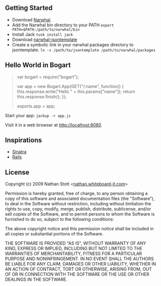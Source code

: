 ## Getting Started

* Download [Narwhal](http://github.com/tlrobinson/narwhal/tree/master).
* Add the Narwhal bin directory to your PATH `export PATH=$PATH:/path/to/narwhal/bin`
* Install Jack `tusk install jack`
* Download [narwhal-jsontemplate](http://github.com/nrstott/narwhal-jsontemplate/tree/master)
* Create a symbolic link in your narwhal packages directory to jsontemplate.  `ln -s /path/to/jsontemplate /path/to/narwhal/packages`

## Hello World in Bogart

>var bogart = require("bogart");
>
>var app = new Bogart.App(GET("/:name", function() {
>  this.response.write("Hello " + this.params["name"]);
>  return this.response.finish();
>});  
>
>exports.app = app;

Start your app: `jackup -r app.js`

Visit it in a web browser at [http://localhost:8080](http://localhost:8080).

## Inspirations

* [Sinatra](http://www.sinatrarb.com/)
* [Rails](http://rubyonrails.org/)

## License

Copyright (c) 2009 Nathan Stott <[nathan.whiteboard-it.com](http://nathan.whiteboard-it.com/)\>

Permission is hereby granted, free of charge, to any person obtaining a copy
of this software and associated documentation files (the "Software"), to
deal in the Software without restriction, including without limitation the
rights to use, copy, modify, merge, publish, distribute, sublicense, and/or
sell copies of the Software, and to permit persons to whom the Software is
furnished to do so, subject to the following conditions:

The above copyright notice and this permission notice shall be included in
all copies or substantial portions of the Software.

THE SOFTWARE IS PROVIDED "AS IS", WITHOUT WARRANTY OF ANY KIND, EXPRESS OR
IMPLIED, INCLUDING BUT NOT LIMITED TO THE WARRANTIES OF MERCHANTABILITY,
FITNESS FOR A PARTICULAR PURPOSE AND NONINFRINGEMENT. IN NO EVENT SHALL
THE AUTHORS BE LIABLE FOR ANY CLAIM, DAMAGES OR OTHER LIABILITY, WHETHER
IN AN ACTION OF CONTRACT, TORT OR OTHERWISE, ARISING FROM, OUT OF OR IN
CONNECTION WITH THE SOFTWARE OR THE USE OR OTHER DEALINGS IN THE SOFTWARE.
